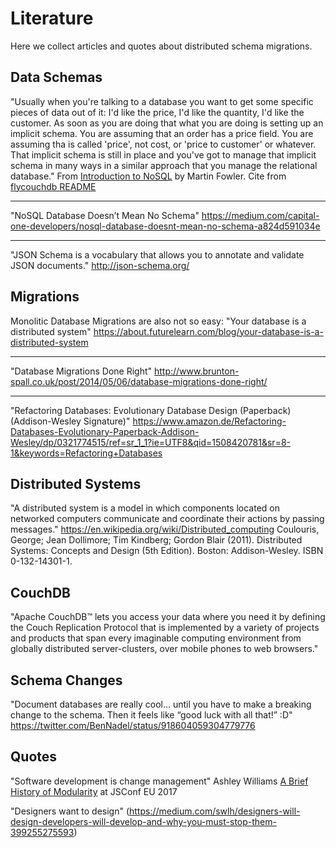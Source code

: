 # Literature
Here we collect articles and quotes about distributed schema migrations.


## Data Schemas

"Usually when you're talking to a database you want to get some specific pieces of data out of it: I'd like the price, I'd like the quantity, I'd like the customer. As soon as you are doing that what you are doing is setting up an implicit schema. You are assuming that an order has a price field. You are assuming tha is called 'price', not cost, or 'price to customer' or whatever. That implicit schema is still in place and you've got to manage that implicit schema in many ways in a similar approach that you manage the relational database."
From [Introduction to NoSQL](https://www.youtube.com/watch?v=qI_g07C_Q5I#t=11m30) by Martin Fowler.
Cite from [flycouchdb README](https://github.com/haduart/flycouchdb)

---

"NoSQL Database Doesn’t Mean No Schema"
https://medium.com/capital-one-developers/nosql-database-doesnt-mean-no-schema-a824d591034e

---

"JSON Schema is a vocabulary that allows you to annotate and validate JSON documents."
http://json-schema.org/


## Migrations

Monolitic Database Migrations are also not so easy:
"Your database is a distributed system"
https://about.futurelearn.com/blog/your-database-is-a-distributed-system

--- 

"Database Migrations Done Right"
http://www.brunton-spall.co.uk/post/2014/05/06/database-migrations-done-right/

--- 

"Refactoring Databases: Evolutionary Database Design (Paperback) (Addison-Wesley Signature)"
https://www.amazon.de/Refactoring-Databases-Evolutionary-Paperback-Addison-Wesley/dp/0321774515/ref=sr_1_1?ie=UTF8&qid=1508420781&sr=8-1&keywords=Refactoring+Databases


## Distributed Systems

"A distributed system is a model in which components located on networked computers communicate and coordinate their actions by passing messages."
https://en.wikipedia.org/wiki/Distributed_computing
 Coulouris, George; Jean Dollimore; Tim Kindberg; Gordon Blair (2011). Distributed Systems: Concepts and Design (5th Edition). Boston: Addison-Wesley. ISBN 0-132-14301-1.


## CouchDB
"Apache CouchDB™ lets you access your data where you need it by defining the Couch Replication Protocol that is implemented by a variety of projects and products that span every imaginable computing environment from globally distributed server-clusters, over mobile phones to web browsers."


## Schema Changes
"Document databases are really cool… until you have to make a breaking change to the schema. Then it feels like “good luck with all that!” :D"
https://twitter.com/BenNadel/status/918604059304779776

## Quotes
"Software development is change management"
Ashley Williams [A Brief History of Modularity](https://medium.com/r/?url=https%3A%2F%2Fwww.youtube.com%2Fwatch%3Fv%3DvypCsVm5z28%26t%3D1s) at JSConf EU 2017

"Designers want to design" (https://medium.com/swlh/designers-will-design-developers-will-develop-and-why-you-must-stop-them-399255275593)
